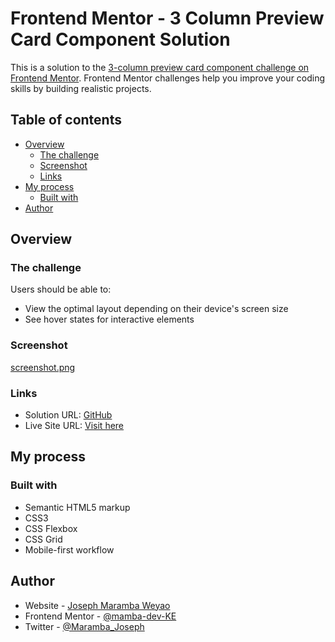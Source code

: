 # Frontend Mentor - 3 Column Preview Card Component Solution

This is a solution to the [3-column preview card component challenge on Frontend Mentor](https://www.frontendmentor.io/challenges/3column-preview-card-component-pH92eAR2-). Frontend Mentor challenges help you improve your coding skills by building realistic projects.

## Table of contents

- [Overview](#overview)
  - [The challenge](#the-challenge)
  - [Screenshot](#screenshot)
  - [Links](#links)
- [My process](#my-process)
  - [Built with](#built-with)
- [Author](#author)

## Overview

### The challenge

Users should be able to:

- View the optimal layout depending on their device's screen size
- See hover states for interactive elements

### Screenshot

[screenshot.png](https://postimg.cc/G47SdVgx)

### Links

- Solution URL: [GitHub](https://github.com/mamba-dev-KE/3-column-preview-card-component)
- Live Site URL: [Visit here](https://inspiring-varahamihira-e3b4b7.netlify.app/)

## My process

### Built with

- Semantic HTML5 markup
- CSS3
- CSS Flexbox
- CSS Grid
- Mobile-first workflow

## Author

- Website - [Joseph Maramba Weyao](https://resume-portfolio-sigma.vercel.app/)
- Frontend Mentor - [@mamba-dev-KE](https://www.frontendmentor.io/profile/mamba-dev-KE)
- Twitter - [@Maramba_Joseph](https://twitter.com/Maramba_Joseph)

